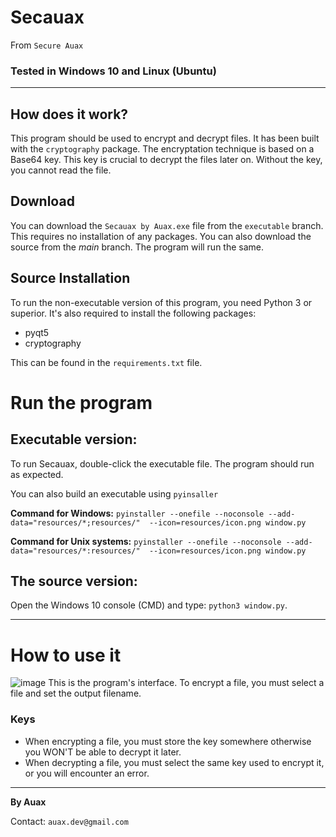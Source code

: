 # Secauax
From `Secure Auax`

### Tested in Windows 10 and Linux (Ubuntu)
---
## How does it work?
This program should be used to encrypt and decrypt files.
It has been built with the `cryptography` package. The encryptation technique is based on a Base64 key. This key is crucial to decrypt the files later on. 
Without the key, you cannot read the file.

## Download
You can download the `Secauax by Auax.exe` file from the `executable` branch. This requires no installation of any packages.
You can also download the source from the *main* branch.
The program will run the same.

## Source Installation
To run the non-executable version of this program, you need Python 3 
or superior. It's also required to install the following packages:
* pyqt5
* cryptography

This can be found in the `requirements.txt` file.

# Run the program
## Executable version:
To run Secauax, double-click the executable file. The program should run as expected.

You can also build an executable using `pyinsaller`


**Command for Windows:** ``pyinstaller --onefile --noconsole --add-data="resources/*;resources/"  --icon=resources/icon.png window.py``

**Command for Unix systems:** ``pyinstaller --onefile --noconsole --add-data="resources/*:resources/"  --icon=resources/icon.png window.py``
## The source version:
Open the Windows 10 console (CMD) and type: `python3 window.py`.

---
# How to use it
![image](https://user-images.githubusercontent.com/16353807/130338599-a9127563-38ec-4690-bc09-a73cb78c4e2c.png)
This is the program's interface. To encrypt a file, you must select a file and set the output filename.

### Keys
* When encrypting a file, you must store the key somewhere otherwise you WON'T be able to decrypt it later.
* When decrypting a file, you must select the same key used to encrypt it, or you will encounter an error. 

---
**By Auax**

Contact: `auax.dev@gmail.com`
